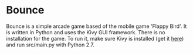 
Bounce
======

Bounce is a simple arcade game based of the mobile game 'Flappy Bird'. It is written in Python and uses the Kivy GUI framework. There is no installation for the game. To run it, make sure Kivy is installed (get it [here](http://kivy.org)) and run src/main.py with Python 2.7.
